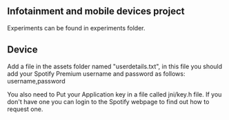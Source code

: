 Infotainment and mobile devices project
---------------------------------------

Experiments can be found in experiments folder.



Device
---------------------------------------
Add a file in the assets folder named "userdetails.txt", 
in this file you should add your Spotify Premium username
and password as follows:
username,password

You also need to Put your Application key in a file called jni/key.h file. 
If you don't have one you can login to the Spotify webpage to find out how to request one.
